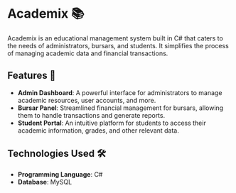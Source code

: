 # Academix 📚

Academix is an educational management system built in C# that caters to the needs of administrators, bursars, and students. It simplifies the process of managing academic data and financial transactions.

## Features 🌟

- **Admin Dashboard**: A powerful interface for administrators to manage academic resources, user accounts, and more.
- **Bursar Panel**: Streamlined financial management for bursars, allowing them to handle transactions and generate reports.
- **Student Portal**: An intuitive platform for students to access their academic information, grades, and other relevant data.

## Technologies Used 🛠️

- **Programming Language**: C#
- **Database**: MySQL
